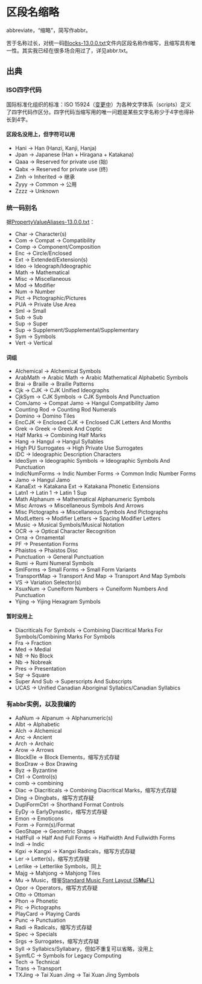 # 区段名缩略
abbreviate，“缩略”，简写作abbr。

苦于名称过长，对统一码[Blocks-13.0.0.txt](https://www.unicode.org/Public/UCD/latest/ucd/Blocks.txt)文件内区段名称作缩写，且缩写具有唯一性。其实我已经在很多场合用过了，详见abbr.txt。

## 出典

### ISO四字代码
国际标准化组织的标准：ISO 15924（[变更中](https://www.unicode.org/iso15924/codechanges.html)）为各种文字体系（scripts）定义了四字代码作区分。四字代码当缩写用的唯一问题是某些文字名称少于4字也得补长到4字。

#### 区段名没用上，但字符可以用
- Hani → Han (Hanzi, Kanji, Hanja)
- Jpan → Japanese (Han + Hiragana + Katakana)
- Qaaa → Reserved for private use (始)
- Qabx → Reserved for private use (终)
- Zinh → Inherited → 继承
- Zyyy → Common → 公用
- Zzzz → Unknown

### 统一码别名
据[PropertyValueAliases-13.0.0.txt](http://www.unicode.org/Public/UCD/latest/ucd/PropertyValueAliases.txt)：

- Char → Character(s)
- Com → Compat → Compatibility
- Comp → Component/Composition
- Enc → Circle/Enclosed
- Ext → Extended/Extension(s)
- Ideo → Ideograph/Ideographic
- Math → Mathematical
- Misc → Miscellaneous
- Mod → Modifier
- Num → Number
- Pict → Pictographic/Pictures
- PUA → Private Use Area
- Sml → Small
- Sub → Sub
- Sup → Super
- Sup → Supplement/Supplemental/Supplementary
- Sym → Symbols
- Vert → Vertical

#### 词组
- Alchemical → Alchemical Symbols
- ArabMath → Arabic Math → Arabic Mathematical Alphabetic Symbols
- Brai → Braille → Braille Patterns
- Cjk → CJK → CJK Unified Ideographs
- CjkSym → CJK Symbols → CJK Symbols And Punctuation
- ComJamo → Compat Jamo → Hangul Compatibility Jamo
- Counting Rod → Counting Rod Numerals
- Domino → Domino Tiles
- EncCJK → Enclosed CJK → Enclosed CJK Letters And Months
- Grek → Greek → Greek And Coptic
- Half Marks → Combining Half Marks
- Hang → Hangul → Hangul Syllables
- High PU Surrogates → High Private Use Surrogates
- IDC → Ideographic Description Characters
- IdeoSym → Ideographic Symbols → Ideographic Symbols And Punctuation
- IndicNumForms → Indic Number Forms → Common Indic Number Forms
- Jamo → Hangul Jamo
- KanaExt → Katakana Ext → Katakana Phonetic Extensions
- Latn1 → Latin 1 → Latin 1 Sup
- Math Alphanum → Mathematical Alphanumeric Symbols
- Misc Arrows → Miscellaneous Symbols And Arrows
- Misc Pictographs → Miscellaneous Symbols And Pictographs
- ModLetters → Modifier Letters → Spacing Modifier Letters
- Music → Musical Symbols/Musical Notation
- OCR →  → Optical Character Recognition
- Orna → Ornamental
- PF → Presentation Forms
- Phaistos → Phaistos Disc
- Punctuation → General Punctuation
- Rumi → Rumi Numeral Symbols
- SmlForms → Small Forms → Small Form Variants
- TransportMap → Transport And Map → Transport And Map Symbols
- VS → Variation Selector(s)
- XsuxNum → Cuneiform Numbers → Cuneiform Numbers And Punctuation
- Yijing → Yijing Hexagram Symbols

#### 暂时没用上
- Diacriticals For Symbols → Combining Diacritical Marks For Symbols/Combining Marks For Symbols
- Fra → Fraction
- Med → Medial
- NB → No Block
- Nb → Nobreak
- Pres → Presentation
- Sqr → Square
- Super And Sub → Superscripts And Subscripts
- UCAS → Unified Canadian Aboriginal Syllabics/Canadian Syllabics

### 有abbr实例，以及我编的
- AaNum → Alpanum → Alphanumeric(s)
- Albt → Alphabetic
- Alch → Alchemical
- Anc → Ancient
- Arch → Archaic
- Arow → Arrows
- BlockEle → Block Elements，缩写方式存疑
- BoxDraw → Box Drawing
- Byz → Byzantine
- Ctrl → Control(s)
- comb → combining
- Diac → Diacriticals → Combining Diacritical Marks，缩写方式存疑
- Ding → Dingbats，缩写方式存疑
- DuplFormCtrl → Shorthand Format Controls
- EyDy → EarlyDynastic，缩写方式存疑
- Emon → Emoticons
- Form → Form(s)/Format
- GeoShape → Geometric Shapes
- HalfFull → Half And Full Forms → Halfwidth And Fullwidth Forms
- Indi → Indic
- Kgxi → Kangxi → Kangxi Radicals，缩写方式存疑
- Ler → Letter(s)，缩写方式存疑
- Lerlike → Letterlike Symbols，同上
- Majg → Mahjong → Mahjong Tiles
- Mu → Music，借鉴[Standard Music Font Layout (S**Mu**FL)](https://w3c.github.io/smufl/gitbook/)
- Opor → Operators，缩写方式存疑
- Otto → Ottoman
- Phon → Phonetic
- Pic → Pictographs
- PlayCard → Playing Cards
- Punc → Punctuation
- Radi → Radicals，缩写方式存疑
- Spec → Specials
- Srgs → Surrogates，缩写方式存疑
- Syll → Syllabics/Syllabary，但如不重复可以省略，没用上
- SymfLC → Symbols for Legacy Computing
- Tech → Technical
- Trans → Transport
- TXJing → Tai Xuan Jing → Tai Xuan Jing Symbols